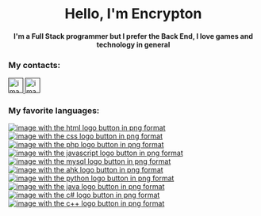 <h1 align="center">
  Hello, I'm Encrypton
</h1>
<h4 align="center">
  I'm a Full Stack programmer but I prefer the Back End, I love games and technology in general
</h4>
<h3>
  My contacts:
</h3>
<a href="">
  <img src="https://camo.githubusercontent.com/aecaf87326884e8b0466bb799265a13fee7586246ebda3e066cb7fad82a1fd23/68747470733a2f2f63646e2e6a7364656c6976722e6e65742f6e706d2f73696d706c652d69636f6e7340332e302e312f69636f6e732f696e7374616772616d2e737667" alt="image with the instagram logo button in png format" width="30px" height="30px">
</a>
<a href="">
  <img src="https://camo.githubusercontent.com/28bbd2596707954793abeff9eb24d343c1c78b7bf184b90294b4b190c6097a65/68747470733a2f2f63646e2e6a7364656c6976722e6e65742f6e706d2f73696d706c652d69636f6e7340332e302e312f69636f6e732f6c696e6b6564696e2e737667" alt="image with the linkedin logo button in png format" width="30px" height="30px">
</a>
<h3>
  My favorite languages:
</h3>
<a href="">
  <img src="https://i.ibb.co/4Pzxynd/html.png" alt="image with the html logo button in png format">
</a>
<a href="">
  <img src="https://i.ibb.co/s3vbFW3/css.png" alt="image with the css logo button in png format">
</a>
<a href="">
  <img src="https://i.ibb.co/KNVWsWG/php.png" alt="image with the php logo button in png format">
</a>
<a href="">
  <img src="https://i.ibb.co/Dzp8LL6/javascript.png" alt="image with the javascript logo button in png format">
</a>
<a href="">
  <img src="https://i.ibb.co/RNGk4Vp/mySql.png" alt="image with the mysql logo button in png format">
</a>
<a href="">
  <img src="https://i.ibb.co/jWpL8fG/ahk.png" alt="image with the ahk logo button in png format">
</a>
<a href="">
  <img src="https://i.ibb.co/prPkkGG/python.png" alt="image with the python logo button in png format">
</a>
<a href="">
  <img src="https://i.ibb.co/2ttkPfT/java.png" alt="image with the java logo button in png format">
</a>
<a href="">
  <img src="https://i.ibb.co/7vbcFCC/c.png" alt="image with the c# logo button in png format">
</a>
<a href="">
  <img src="https://i.ibb.co/pwZbx9s/c.png" alt="image with the c++ logo button in png format">
</a>
